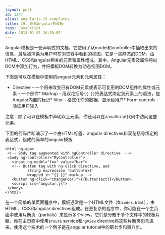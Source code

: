 ```yaml
---
layout: post
id: 1247
alias: angularjs-19-templates
title: 19. 理解Angular的模板
tags: JavaScript
date: 2013-01-01 16:35:07
---
```


Angular模板是一份声明式的文档，它使用了从model和controller中抽取出来的信息，最后被渲染为用户可在浏览器中看到的视图。它是一些静态的DOM，由HTML、CSS和angular相关的元素和属性组成。其中，Angular元素及属性将向DOM中添加行为，并把模板DOM转换为动态视图DOM。

下面是可以在模板中使用的anguar元素和元素属性：

*   Directive - 一个用来改变已有DOM元素或表示可复用的DOM组件的属性或元素 - 一个部件*   Markup - 用双花括号`{{ }}`把表达式绑定到元素上的语法，是Angular内置的标记*   filter - 格式化你的数据，显示给用户*   Form controls - 验证用户输入

注意：除了可以在模板中声明以上元素，你还可以在JavaScript代码中访问这些元素。

下面的代码片断演示了一个由HTML标签、angular directives和双花括号绑定的表达式，组成的简单的angular模板

    <html ng-app>
     <!-- Body tag augmented with ngController directive  -->
     <body ng-controller="MyController">
       <input ng-model="foo" value="bar">
       <!-- Button tag with ng-click directive, and
              string expression 'buttonText'
              wrapped in "{{ }}" markup -->
       <button ng-click="changeFoo()">{{buttonText}}</button>
       <script src="angular.js">
     </body>
    </html>

在一个简单的单页面程序中，模板通常是一个HTML文件（如`index.html`），由HTML、CSS和angular directives组成。在更复杂的程序中，你可能在一个主页面中使用片断页（partials）来显示多个view，它们是分散于多个文件中的模板片断。你在主页面中使用`$route` service和`ngView` directive将这些片断页包含进来。使用这个技术的一个例子是在angular tutorial中的第七步和第八步。
